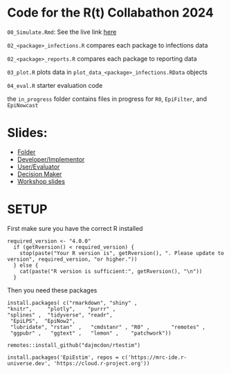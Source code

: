 # Code for the R(t) Collabathon 2024

`00_Simulate.Rmd`: See the live link [here](https://mobslab.shinyapps.io/simulate_infection_data/)

`02_<package>_infections.R` compares each package to infections data

`02_<package>_reports.R` compares each package to reporting data

`03_plot.R` plots data in `plot_data_<package>_infections.RData` objects

`04_eval.R` starter evaluation code

the `in_progress` folder contains files in progress for `R0`, `EpiFilter`, and `EpiNowcast`


# Slides:

* [Folder](https://drive.google.com/drive/u/1/folders/1_lisRVP_FA5-gtz8zENxp6w6YDEKtXCm)
* [Developer/Implementor](https://docs.google.com/presentation/d/1ByTkzhI2t_2KcS-55ySd3TeVHUMyiln42DxMmJ0KAbg/edit#slide=id.g3047e1edbf3_0_0)
* [User/Evaluator](https://docs.google.com/presentation/d/1yjTKHkPsqzm8Gkqo-h_gAlxmGWh1EALgbcxQD4Bdsps/edit#slide=id.p)
* [Decision Maker](https://docs.google.com/presentation/d/1tCqI534oVKZItKZAoXjhsge81GmVOZx51pd5JKZ8oxI/edit#slide=id.p)
* [Workshop slides](https://docs.google.com/presentation/d/1mMpiTd7DUJr-_YpjISa9u-2vcSEz7xP9/edit#slide=id.p1)

# SETUP

First make sure you have the correct R installed
```
required_version <- "4.0.0"
  if (getRversion() < required_version) {
    stop(paste("Your R version is", getRversion(), ". Please update to version", required_version, "or higher."))
  } else {
    cat(paste("R version is sufficient:", getRversion(), "\n"))
  }
```


Then you need these packages
```
install.packages( c("rmarkdown", "shiny" ,    
"knitr",     "plotly",    "purrr" ,
"splines" ,  "tidyverse", "readr",    
 "EpiLPS",  "EpiNow2",
 "lubridate", "rstan"  ,   "cmdstanr" , "R0" ,       "remotes" ,   
 "ggpubr" ,   "ggtext" ,   "lemon" ,    "patchwork"))
 
remotes::install_github("dajmcdon/rtestim")

install.packages('EpiEstim', repos = c('https://mrc-ide.r-universe.dev', 'https://cloud.r-project.org'))
```


